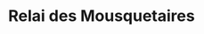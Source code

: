 ---
title: "Relai des Mousquetaires"
url: /saint-jean-pied-de-port/relai-des-mousquetaires/
shop: Lebensmittel
---